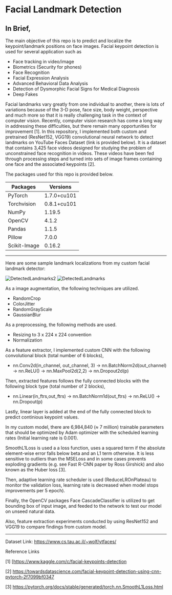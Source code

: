# Facial Landmark Detection


## In Brief, ##

The main objective of this repo is to predict and localize the keypoint/landmark positions on face images. Facial keypoint detection is used for several application such as
  * Face tracking in video/image
  * Biometrics (Security for phones)
  * Face Recognition
  * Facial Expression Analysis
  * Advanced Behavioral Data Analysis
  * Detection of Dysmorphic Facial Signs for Medical Diagnosis
  * Deep Fakes

Facial landmarks vary greatly from one individual to another, there is lots of variations because of the 3-D pose, face size, body weight, perspective and much more so that it is really challenging task in the context of computer vision. Recently, computer vision research has come a long way in addressing these difficulties, but there remain many opportunities for improvement [1]. In this repository, I implemented both custom  and pretrained (ResNet152, VGG19) convolutional neural network to detect landmarks on YouTube Faces Dataset (link is provided below). It is a dataset that contains 3,425 face videos designed for studying the problem of unconstrained face recognition in videos. These videos have been fed through processing steps and turned into sets of image frames containing one face and the associated keypoints [2]. 

The packages used for this repo is provided below.

| Packages      |   Versions    |
| ------------- | ------------- |
| PyTorch       | 1.7.0+cu101   | 
| Torchvision   | 0.8.1+cu101   |
| NumPy         | 1.19.5        |
| OpenCV        | 4.1.2         |
| Pandas        | 1.1.5         |
| Pillow        | 7.0.0         |
| Scikit-Image  | 0.16.2        |


----
Here are some sample landmark localizations from my custom facial landmark detector:
 
![DetectedLandmarks2](https://user-images.githubusercontent.com/53329652/105414611-c6582c00-5c48-11eb-9ccd-249e9b8ea5a8.png)
![DetectedLandmarks](https://user-images.githubusercontent.com/53329652/105414617-c7895900-5c48-11eb-961f-652697cbdf0f.png)


As a image augmentation, the following techniques are utilized.
* RandomCrop
* ColorJitter
* RandomGrayScale
* GaussianBlur

As a preprocessing, the following methods are used.
* Resizing to 3 x 224 x 224 convention
* Normalization

As a feature extractor, I implemented custom CNN with the following convolutional block (total number of 6 blocks),

* nn.Conv2d(in_channel, out_channel, 3) -> nn.BatchNorm2d(out_channel) -> nn.ReLU() -> nn.MaxPool2d(2,2) -> nn.Dropout2d(p)

Then, extracted features follows the fully connected blocks with the following block type (total number of 2 blocks),

* nn.Linear(in_ftrs,out_ftrs) -> nn.BatchNorm1d(out_ftrs) -> nn.ReLU() -> nn.Dropout(p)

Lastly, linear layer is added at the end of the fully connected block to predict continious keypoint values.

In my custom model, there are 6,984,840 (≈ 7 million) trainable parameters that should be optimized by Adam optimizer with the scheduled learning rates (Initial learning rate is  0.001).

SmoothL1Loss is used a a loss function, uses a squared term if the absolute element-wise error falls below beta and an L1 term otherwise. It is less sensitive to outliers than the MSELoss and in some cases prevents exploding gradients (e.g. see Fast R-CNN paper by Ross Girshick) and also known as the Huber loss [3].

Then, adaptive learning rate scheduler is used (ReduceLROnPlateau) to monitor the validation loss, learning rate is decreased when model stops improvements per  5 epoch).

Finally, the OpenCV packages Face CascadeClassifier is utilized to get bounding box of input image, and feeded to the network to test our model on unseed natural data.

Also, feature extraction experiments conducted by using ResNet152 and VGG19 to compare findings from custom model.

- - - -

Dataset Link: https://www.cs.tau.ac.il/~wolf/ytfaces/


Reference Links

[1] [https://www.kaggle.com/c/facial-keypoints-detection

[2] https://towardsdatascience.com/facial-keypoint-detection-using-cnn-pytorch-2f7099bf0347

[3] https://pytorch.org/docs/stable/generated/torch.nn.SmoothL1Loss.html

